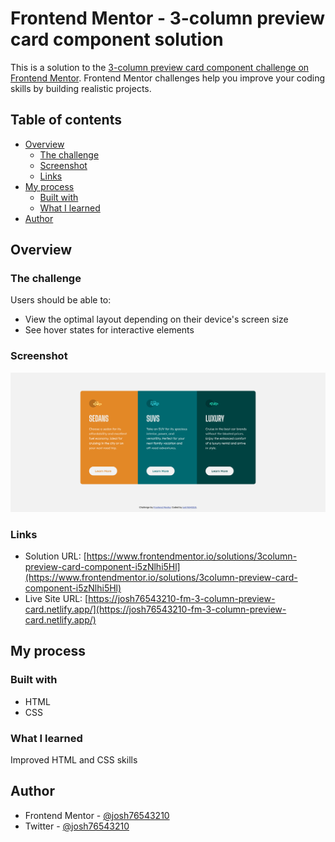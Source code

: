 # Frontend Mentor - 3-column preview card component solution

This is a solution to the [3-column preview card component challenge on Frontend Mentor](https://www.frontendmentor.io/challenges/3column-preview-card-component-pH92eAR2-). Frontend Mentor challenges help you improve your coding skills by building realistic projects.

## Table of contents

- [Overview](#overview)
  - [The challenge](#the-challenge)
  - [Screenshot](#screenshot)
  - [Links](#links)
- [My process](#my-process)
  - [Built with](#built-with)
  - [What I learned](#what-i-learned)
- [Author](#author)

## Overview

### The challenge

Users should be able to:

- View the optimal layout depending on their device's screen size
- See hover states for interactive elements

### Screenshot

![](./images/screenshot.png)

### Links

- Solution URL: [https://www.frontendmentor.io/solutions/3column-preview-card-component-i5zNlhi5Hl](https://www.frontendmentor.io/solutions/3column-preview-card-component-i5zNlhi5Hl)
- Live Site URL: [https://josh76543210-fm-3-column-preview-card.netlify.app/](https://josh76543210-fm-3-column-preview-card.netlify.app/)

## My process

### Built with

- HTML
- CSS

### What I learned

Improved HTML and CSS skills

## Author

- Frontend Mentor - [@josh76543210](https://www.frontendmentor.io/profile/josh76543210)
- Twitter - [@josh76543210](https://www.twitter.com/josh76543210)
